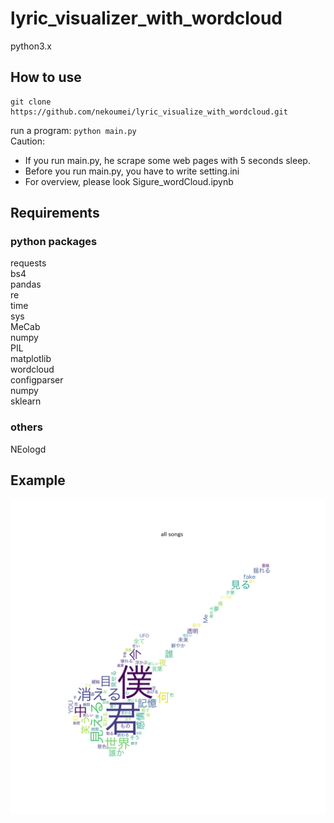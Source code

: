# lyric_visualizer_with_wordcloud
python3.x  
## How to use
    git clone https://github.com/nekoumei/lyric_visualize_with_wordcloud.git  
run a program: `python main.py`  
Caution:  
* If you run main.py, he scrape some web pages with 5 seconds sleep.  
* Before you run main.py, you have to write setting.ini  
* For overview, please look Sigure_wordCloud.ipynb  
## Requirements
### python packages
requests  
bs4  
pandas  
re  
time  
sys  
MeCab  
numpy  
PIL  
matplotlib  
wordcloud  
configparser  
numpy  
sklearn  
### others
NEologd
## Example
![result](https://github.com/nekoumei/lyric_visualize_with_wordcloud/blob/master/fig/all_songs.png)
